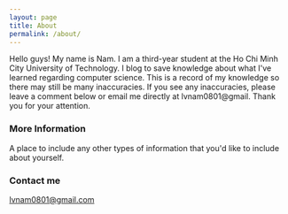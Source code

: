 ```yaml
---
layout: page
title: About
permalink: /about/
---
```


Hello guys! My name is Nam. I am a third-year student at the Ho Chi Minh City University of Technology. I blog to save knowledge about what I've learned regarding computer science. This is a record of my knowledge so there may still be many inaccuracies. If you see any inaccuracies, please leave a comment below or email me directly at lvnam0801@gmail. Thank you for your attention.

### More Information

A place to include any other types of information that you'd like to include about yourself.

### Contact me

[lvnam0801@gmail.com](mailto:lvnam0801@gmail.com)